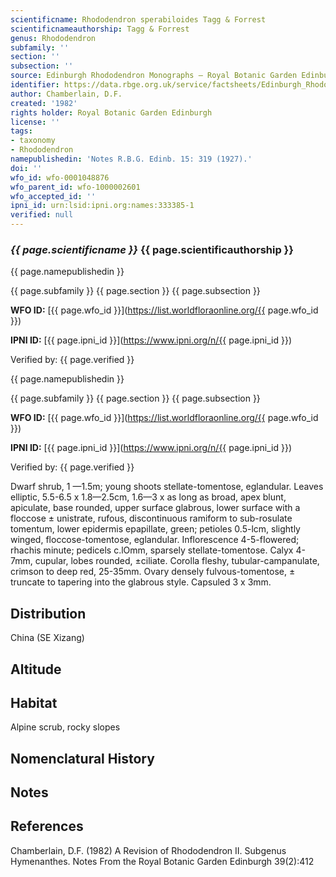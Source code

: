 ```yaml
---
scientificname: Rhododendron sperabiloides Tagg & Forrest
scientificnameauthorship: Tagg & Forrest
genus: Rhododendron
subfamily: ''
section: ''
subsection: ''
source: Edinburgh Rhododendron Monographs – Royal Botanic Garden Edinburgh
identifier: https://data.rbge.org.uk/service/factsheets/Edinburgh_Rhododendron_Monographs.xhtml
author: Chamberlain, D.F.
created: '1982'
rights holder: Royal Botanic Garden Edinburgh
license: ''
tags:
- taxonomy
- Rhododendron
namepublishedin: 'Notes R.B.G. Edinb. 15: 319 (1927).'
doi: ''
wfo_id: wfo-0001048876
wfo_parent_id: wfo-1000002601
wfo_accepted_id: ''
ipni_id: urn:lsid:ipni.org:names:333385-1
verified: null
---
```

### _{{ page.scientificname }}_ {{ page.scientificauthorship }}
 {{ page.namepublishedin }}

{{ page.subfamily }} {{ page.section }} {{ page.subsection }}

**WFO ID:** [{{ page.wfo_id }}](https://list.worldfloraonline.org/{{ page.wfo_id }})

**IPNI ID:** [{{ page.ipni_id }}](https://www.ipni.org/n/{{ page.ipni_id }})

Verified by: {{ page.verified }}

 {{ page.namepublishedin }}

{{ page.subfamily }} {{ page.section }} {{ page.subsection }}

**WFO ID:** [{{ page.wfo_id }}](https://list.worldfloraonline.org/{{ page.wfo_id }})

**IPNI ID:** [{{ page.ipni_id }}](https://www.ipni.org/n/{{ page.ipni_id }})

Verified by: {{ page.verified }}



Dwarf shrub, 1 —1.5m; young shoots stellate-tomentose, eglandular. Leaves elliptic, 5.5-6.5 x 1.8—2.5cm, 1.6—3 x as long as broad, apex blunt, apiculate, base rounded, upper surface glabrous, lower surface with a floccose ± unistrate, rufous, discontinuous ramiform to sub-rosulate tomentum, lower epidermis epapillate, green; petioles 0.5-lcm, slightly winged, floccose-tomentose, eglandular. Inflorescence 4-5-fIowered; rhachis minute; pedicels c.lOmm, sparsely stellate-tomentose. Calyx 4-7mm, cupular, lobes rounded, ±ciliate. Corolla fleshy, tubular-campanulate, crimson to deep red, 25-35mm. Ovary densely fulvous-tomentose, ± truncate to tapering into the glabrous style. Capsuled 3 x 3mm.

## Distribution
China (SE Xizang)

## Altitude


## Habitat
Alpine scrub, rocky slopes

## Nomenclatural History

                       
## Notes


## References

Chamberlain, D.F. (1982) A Revision of Rhododendron II. Subgenus Hymenanthes. Notes From the Royal Botanic Garden Edinburgh 39(2):412
